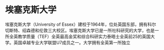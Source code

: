# 埃塞克斯大学

埃塞克斯大学（University of Essex）建校于1964年，位处英国东部，拥有科尔切斯特、绍森德和伦敦三大校区。埃塞克斯大学已是一所社科研究的大学，也是一所全英教学质量（TEF）全英最高金奖和综合科研实力泰晤士全英前25的英国大学。英国卓越专业大学联盟U7成员之一。大学拥有全英第一所独立